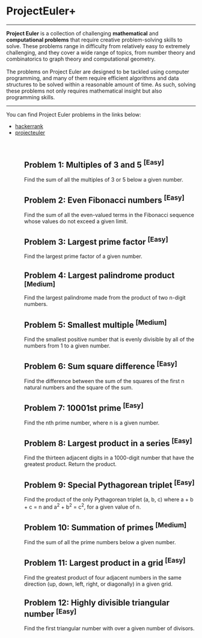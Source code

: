 # ProjectEuler+
___
__Project Euler__ is a collection of challenging __mathematical__ and __computational problems__ that require creative problem-solving skills to solve. These problems range in difficulty from relatively easy to extremely challenging, and they cover a wide range of topics, from number theory and combinatorics to graph theory and computational geometry.
<br/>
<br/>
The problems on Project Euler are designed to be tackled using computer programming, and many of them require efficient algorithms and data structures to be solved within a reasonable amount of time. As such, solving these problems not only requires mathematical insight but also programming skills.
___


You can find Project Euler problems in the links below:
<ul>
 <li><a href=https://www.hackerrank.com/contests/projecteuler/challenges)> hackerrank </a></li>
 <li><a href=https://projecteuler.net/> projecteuler </a></li>
<ul>
 

 
<br/>
 
## Problem 1: Multiples of 3 and 5 <sup>[Easy]</sup>
Find the sum of all the multiples of 3 or 5 below a given number.

## Problem 2: Even Fibonacci numbers <sup>[Easy]</sup>
Find the sum of all the even-valued terms in the Fibonacci sequence whose values do not exceed a given limit.

## Problem 3: Largest prime factor <sup>[Easy]</sup>
Find the largest prime factor of a given number.

## Problem 4: Largest palindrome product <sup>[Medium]</sup>
Find the largest palindrome made from the product of two n-digit numbers.

## Problem 5: Smallest multiple <sup>[Medium]</sup>
Find the smallest positive number that is evenly divisible by all of the numbers from 1 to a given number.

## Problem 6: Sum square difference <sup>[Easy]</sup>
Find the difference between the sum of the squares of the first n natural numbers and the square of the sum.

## Problem 7: 10001st prime <sup>[Easy]</sup>
Find the nth prime number, where n is a given number.

## Problem 8: Largest product in a series <sup>[Easy]</sup>
Find the thirteen adjacent digits in a 1000-digit number that have the greatest product. Return the product.

## Problem 9: Special Pythagorean triplet <sup>[Easy]</sup>
Find the product of the only Pythagorean triplet (a, b, c) where a + b + c = n and a<sup>2</sup> + b<sup>2</sup> = c<sup>2</sup>, for a given value of n.

## Problem 10: Summation of primes <sup>[Medium]</sup>
Find the sum of all the prime numbers below a given number.

## Problem 11: Largest product in a grid <sup>[Easy]</sup>
Find the greatest product of four adjacent numbers in the same direction (up, down, left, right, or diagonally) in a given grid.

## Problem 12: Highly divisible triangular number <sup>[Easy]</sup>
Find the first triangular number with over a given number of divisors.